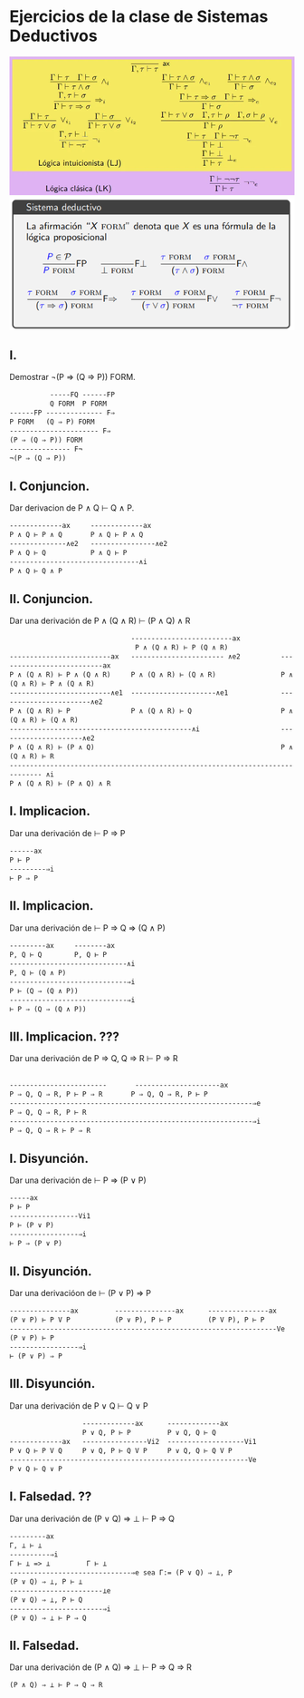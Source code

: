 # Ejercicios de la clase de Sistemas Deductivos  
![Machete Logica](Imagenes/image.png)
![Machete Definiciones Basicas](Imagenes/machete.png)
## I.  
Demostrar ¬(P ⇒ (Q ⇒ P)) FORM.
```
          -----FQ ------FP
          Q FORM  P FORM
------FP -------------- F⇒
P FORM   (Q ⇒ P) FORM
---------------------- F⇒
(P ⇒ (Q ⇒ P)) FORM
--------------- F¬
¬(P ⇒ (Q ⇒ P))
```
## I. Conjuncion.  
Dar derivacion de P ∧ Q ⊢ Q ∧ P.  
```
-------------ax     -------------ax
P ∧ Q ⊢ P ∧ Q       P ∧ Q ⊢ P ∧ Q
--------------∧e2   ----------------∧e2
P ∧ Q ⊢ Q           P ∧ Q ⊢ P
--------------------------------∧i
P ∧ Q ⊢ Q ∧ P
```
## II. Conjuncion.  
Dar una derivación de P ∧ (Q ∧ R) ⊢ (P ∧ Q) ∧ R
```
                              -------------------------ax
                               P ∧ (Q ∧ R) ⊢ P (Q ∧ R)   
-------------------------ax   ----------------------- ∧e2          --------------------------ax
P ∧ (Q ∧ R) ⊢ P ∧ (Q ∧ R)     P ∧ (Q ∧ R) ⊢ (Q ∧ R)                P ∧ (Q ∧ R) ⊢ P ∧ (Q ∧ R)
-------------------------∧e1  ---------------------∧e1             -----------------------∧e2                                   
P ∧ (Q ∧ R) ⊢ P               P ∧ (Q ∧ R) ⊢ Q                      P ∧ (Q ∧ R) ⊢ (Q ∧ R)
---------------------------------------------∧i                    ---------------------∧e2
P ∧ (Q ∧ R) ⊢ (P ∧ Q)                                              P ∧ (Q ∧ R) ⊢ R
------------------------------------------------------------------------------ ∧i
P ∧ (Q ∧ R) ⊢ (P ∧ Q) ∧ R
```
## I. Implicacion.  
Dar una derivación de ⊢ P ⇒ P
```
------ax
P ⊢ P
---------⇒i
⊢ P ⇒ P
```
## II. Implicacion.  
Dar una derivación de ⊢ P ⇒ Q ⇒ (Q ∧ P)  
```
---------ax     --------ax
P, Q ⊢ Q        P, Q ⊢ P
-----------------------------∧i
P, Q ⊢ (Q ∧ P)
-----------------------------⇒i
P ⊢ (Q ⇒ (Q ∧ P)) 
-----------------------------⇒i
⊢ P ⇒ (Q ⇒ (Q ∧ P)) 
```
## III. Implicacion.  ???
Dar una derivación de P ⇒ Q, Q ⇒ R ⊢ P ⇒ R
```

------------------------       ---------------------ax
P ⇒ Q, Q ⇒ R, P ⊢ P ⇒ R       P ⇒ Q, Q ⇒ R, P ⊢ P
------------------------------------------------------------⇒e
P ⇒ Q, Q ⇒ R, P ⊢ R
------------------------------------------------------------⇒i
P ⇒ Q, Q ⇒ R ⊢ P ⇒ R
```
## I. Disyunción.
Dar una derivación de ⊢ P ⇒ (P ∨ P)
```
-----ax   
P ⊢ P      
-----------------Vi1 
P ⊢ (P ∨ P)     
-----------------⇒i
⊢ P ⇒ (P ∨ P)
```
## II. Disyunción.
Dar una derivacióon de ⊢ (P ∨ P) ⇒ P
```
---------------ax         ---------------ax      ---------------ax
(P ∨ P) ⊢ P V P           (P ∨ P), P ⊢ P         (P V P), P ⊢ P
------------------------------------------------------------------Ve
(P ∨ P) ⊢ P
-----------------⇒i
⊢ (P ∨ P) ⇒ P
```
## III. Disyunción.  
Dar una derivación de P ∨ Q ⊢ Q ∨ P
```
                  -------------ax      -------------ax
                  P ∨ Q, P ⊢ P         P ∨ Q, Q ⊢ Q
-------------ax   ----------------Vi2  -------------------Vi1
P ∨ Q ⊢ P V Q     P ∨ Q, P ⊢ Q V P     P ∨ Q, Q ⊢ Q V P
-----------------------------------------------------------Ve
P ∨ Q ⊢ Q ∨ P
```
## I. Falsedad.  ??
Dar una derivación de (P ∨ Q) ⇒ ⊥ ⊢ P ⇒ Q
```
---------ax
Γ, ⊥ ⊢ ⊥
----------⇒i
Γ ⊢ ⊥ => ⊥         Γ ⊢ ⊥
------------------------------⇒e sea Γ:= (P ∨ Q) ⇒ ⊥, P
(P ∨ Q) ⇒ ⊥, P ⊢ ⊥
-----------------------⊥e
(P ∨ Q) ⇒ ⊥, P ⊢ Q 
-----------------------⇒i
(P ∨ Q) ⇒ ⊥ ⊢ P ⇒ Q
```
## II. Falsedad.  
Dar una derivación de (P ∧ Q) ⇒ ⊥ ⊢ P ⇒ Q ⇒ R
```
(P ∧ Q) ⇒ ⊥ ⊢ P ⇒ Q ⇒ R
```
